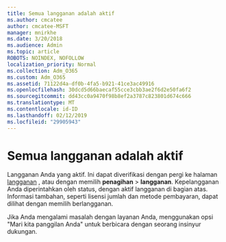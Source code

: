 ```yaml
---
title: Semua langganan adalah aktif
ms.author: cmcatee
author: cmcatee-MSFT
manager: mnirkhe
ms.date: 3/20/2018
ms.audience: Admin
ms.topic: article
ROBOTS: NOINDEX, NOFOLLOW
localization_priority: Normal
ms.collection: Adm_O365
ms.custom: Adm_O365
ms.assetid: 71122d4a-df0b-4fa5-b921-41ce3ac49916
ms.openlocfilehash: 30dcd5d66baecaf55cce3cbb3ae2f6d2e50fa6f2
ms.sourcegitcommit: dd43cc0a9470f98b8ef2a3787c823801d674c666
ms.translationtype: MT
ms.contentlocale: id-ID
ms.lasthandoff: 02/12/2019
ms.locfileid: "29905943"
---
```

# <a name="all-subscriptions-are-active"></a>Semua langganan adalah aktif

Langganan Anda yang aktif. Ini dapat diverifikasi dengan pergi ke halaman [langganan](https://go.microsoft.com/fwlink/p/?linkid=842054) , atau dengan memilih **penagihan** \> **langganan**. Kepelangganan Anda diperintahkan oleh status, dengan aktif langganan di bagian atas. Informasi tambahan, seperti lisensi jumlah dan metode pembayaran, dapat dilihat dengan memilih berlangganan.
  
Jika Anda mengalami masalah dengan layanan Anda, menggunakan opsi "Mari kita panggilan Anda" untuk berbicara dengan seorang insinyur dukungan.
  

